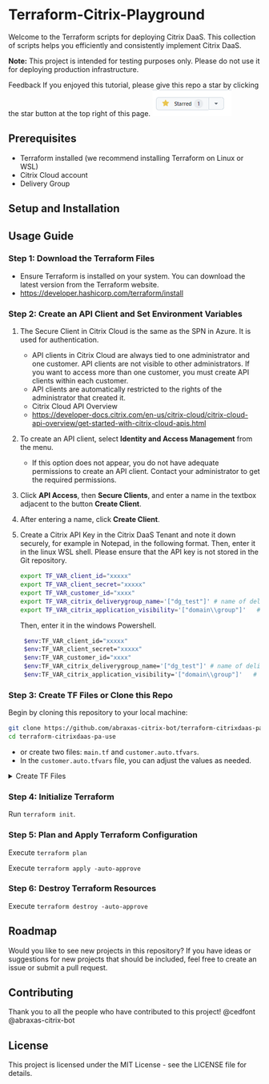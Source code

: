# Terraform-Citrix-Playground

Welcome to the Terraform scripts for deploying Citrix DaaS. This collection of scripts helps you efficiently and consistently implement Citrix DaaS.

**Note:** This project is intended for testing purposes only. Please do not use it for deploying production infrastructure.


Feedback If you enjoyed this tutorial, please give this repo a star by clicking the star button at the top right of this page. ![Alt text](icons/shared.png)

## Prerequisites
- Terraform installed (we recommend installing Terraform on Linux or WSL)
- Citrix Cloud account
- Delivery Group

## Setup and Installation

## Usage Guide

### Step 1: Download the Terraform Files
- Ensure Terraform is installed on your system. You can download the latest version from the Terraform website.
- https://developer.hashicorp.com/terraform/install

### Step 2: Create an API Client and Set Environment Variables
1. The Secure Client in Citrix Cloud is the same as the SPN in Azure. It is used for authentication.
   - API clients in Citrix Cloud are always tied to one administrator and one customer. API clients are not visible to other administrators. If you want to access more than one customer, you must create API clients within each customer.
   - API clients are automatically restricted to the rights of the administrator that created it.
   - Citrix Cloud API Overview
   - https://developer-docs.citrix.com/en-us/citrix-cloud/citrix-cloud-api-overview/get-started-with-citrix-cloud-apis.html
2. To create an API client, select **Identity and Access Management** from the menu.
   - If this option does not appear, you do not have adequate permissions to create an API client. Contact your administrator to get the required permissions.
3. Click **API Access**, then **Secure Clients**, and enter a name in the textbox adjacent to the button **Create Client**.
4. After entering a name, click **Create Client**.
5. Create a Citrix API Key in the Citrix DaaS Tenant and note it down securely, for example in Notepad, in the following format. 
   Then, enter it in the linux WSL shell. 
   Please ensure that the API key is not stored in the Git repository. 

    ```sh
    export TF_VAR_client_id="xxxxx"
    export TF_VAR_client_secret="xxxxx"
    export TF_VAR_customer_id="xxxx"
    export TF_VAR_citrix_deliverygroup_name='["dg_test"]' # name of delivery group
    export TF_VAR_citrix_application_visibility='["domain\\group"]'   # user or AD group for visibility
    ```

    Then, enter it in the windows Powershell.
   ```sh
    $env:TF_VAR_client_id="xxxxx"
    $env:TF_VAR_client_secret="xxxxx"
    $env:TF_VAR_customer_id="xxxx"
    $env:TF_VAR_citrix_deliverygroup_name='["dg_test"]' # name of delivery group
    $env:TF_VAR_citrix_application_visibility='["domain\\group"]'   # user or AD group for visibility
   ```

### Step 3: Create TF Files or Clone this Repo

Begin by cloning this repository to your local machine:

```bash
git clone https://github.com/abraxas-citrix-bot/terraform-citrixdaas-pa-use.git
cd terraform-citrixdaas-pa-use
```
- or create two files: `main.tf` and `customer.auto.tfvars`.
- In the `customer.auto.tfvars` file, you can adjust the values as needed.

<details>
<summary>Create TF Files</summary>
<br>
This is how you dropdown.


**main.tf**
```hcl
terraform {
  required_version = ">=1.2"
  required_providers {
    citrix = {
      source  = "citrix/citrix"
      version = "=1.0.4"
    }


  }

}

# This block specifies the Citrix Provider configuration.
provider "citrix" {
  cvad_config = {
    customer_id   = var.customer_id
    client_id     = var.client_id
    client_secret = var.client_secret
  }
}

###############################################################################
# Data Sources
###############################################################################

data "citrix_delivery_group" "example_delivery_group" {
  name = var.citrix_deliverygroup_name[0]
}

resource "citrix_admin_folder" "example_admin_folder_1" {
  name = var.mandant_prefix
  type = ["ContainsApplications"]
}

###############################################################################
# Resources
###############################################################################

module "terraform_citrixdaas_pa_mvd" {
  source = "github.com/adraxas-citrix-bot/terraform-citrixdaas-pa-mvd?ref=0.5.2"
  citrix_application_name                    = var.citrix_application_name
  citrix_application_description             = var.citrix_application_description
  citrix_application_published_name          = var.citrix_application_published_name
  citrix_application_command_line_arguments  = "“%**”"
  citrix_application_command_line_executable = var.citrix_application_command_line_executable
  citrix_application_working_directory       = "%HOMEDRIVE%%HOMEPATH%"
  citrix_application_visibility              = var.citrix_application_visibility
  citrix_application_icon                    = citrix_application_icon.example_application_icon.id
  citrix_application_folder_path             = citrix_admin_folder.example_admin_folder_1.path
  citrix_deliverygroup_name                  = data.citrix_delivery_group.example_delivery_group.name

}

resource "citrix_application_icon" "example_application_icon" {
  raw_data = filebase64("${path.module}/${var.icon_path}")
}


###############################################################################
# variable
###############################################################################

variable "client_id" {
  description = <<-EOF
  Please enter the The Citrix Cloud Client id. Example: 12345678-1234-1234-1234-123456789012
  Link https://developer-docs.citrix.com/en-us/citrix-cloud/citrix-cloud-api-overview/get-started-with-citrix-cloud-apis.html
  EOF
  type        = string
}

variable "client_secret" {
  description = <<-EOF
  Please enter the The Citrix Cloud Client secret. Example: xxxxxxx-xxxxxxx==
  Link https://developer-docs.citrix.com/en-us/citrix-cloud/citrix-cloud-api-overview/get-started-with-citrix-cloud-apis.html
  EOF
  type        = string
  sensitive   = true
}

variable "customer_id" {
  description = <<-EOF
  Please enter The Citrix Cloud customer id. Example: xxxxxxxx
  Link https://developer-docs.citrix.com/en-us/citrix-cloud/citrix-cloud-api-overview/get-started-with-citrix-cloud-apis.html
  EOF
  type        = string
}

variable "citrix_application_visibility" {
  description = <<-EOF
  Please enter Users or group . Example: ["domain\\UserOrGroupName"]
  By default, the application is visible to all users within a delivery group. However, you can restrict its visibility to only certain users by specifying them in the limit_visibility_to_users list.
  EOF
  type        = list(string)
}

variable "citrix_deliverygroup_name" {
  description = <<-EOF
  Please enter the Name of the delivery group. Example: ["DG-A-Test"]
  EOF
  type        = list(string)
}



#############################################
variable "citrix_application_name" {
  description = "The name of the application"
  type        = string
}

variable "citrix_application_description" {
  description = "Application Description"
  type        = string
}

variable "citrix_application_published_name" {
  description = "The name of the application"
  type        = string
}


variable "citrix_application_command_line_executable" {
  description = "The command line executable"
  type        = string
}

variable "icon_path" {
  description = "Please enter the Path to the icon"
  type        = string
  default     = "/icons/citrix.ico"
}

variable "mandant_prefix" {
  description = "please enter the Customer name"
  type        = string
}

```

customer.auto.tfvars
```hcl
mandant_prefix                             = "Customer A"
citrix_application_name                    = "Calc Citrix Terraform 💡 Innovator 🎬 Showcase"
citrix_application_published_name          = "Calc Citrix-Terraform_Showcase"
citrix_application_description             = "Experience the future of application delivery with our innovative demo that combines the power of Citrix and Terraform. These showcase apps demonstrate how you can create and manage Citrix environments efficiently and automatically with Terraform."
citrix_application_command_line_executable = "C:\\Windows\\system32\\calc.exe"
icon_path                                  = "icons/citrix.ico"
```

</details>

### Step 4: Initialize Terraform
Run `terraform init`.

### Step 5: Plan and Apply Terraform Configuration
Execute `terraform plan`

Execute `terraform apply -auto-approve`

### Step 6: Destroy Terraform Resources
Execute `terraform destroy -auto-approve`

## Roadmap
Would you like to see new projects in this repository? If you have ideas or suggestions for new projects that should be included, feel free to create an issue or submit a pull request.

## Contributing
Thank you to all the people who have contributed to this project!
@cedfont
@abraxas-citrix-bot


## License
This project is licensed under the MIT License - see the LICENSE file for details.



